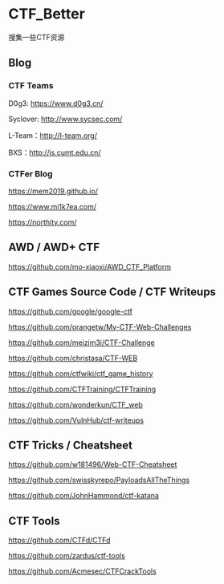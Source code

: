 # CTF_Better
搜集一些CTF资源

## Blog

### CTF Teams

D0g3: https://www.d0g3.cn/

Syclover: http://www.sycsec.com/

L-Team：http://l-team.org/

BXS：http://is.cumt.edu.cn/

### CTFer Blog

https://mem2019.github.io/


https://www.mi1k7ea.com/

https://northity.com/

## AWD / AWD+ CTF

https://github.com/mo-xiaoxi/AWD_CTF_Platform


## CTF Games Source Code / CTF Writeups

https://github.com/google/google-ctf

https://github.com/orangetw/My-CTF-Web-Challenges

https://github.com/meizjm3i/CTF-Challenge

https://github.com/christasa/CTF-WEB

https://github.com/ctfwiki/ctf_game_history

https://github.com/CTFTraining/CTFTraining

https://github.com/wonderkun/CTF_web

https://github.com/VulnHub/ctf-writeups


## CTF Tricks / Cheatsheet

https://github.com/w181496/Web-CTF-Cheatsheet

https://github.com/swisskyrepo/PayloadsAllTheThings

https://github.com/JohnHammond/ctf-katana

## CTF Tools

https://github.com/CTFd/CTFd

https://github.com/zardus/ctf-tools

https://github.com/Acmesec/CTFCrackTools




